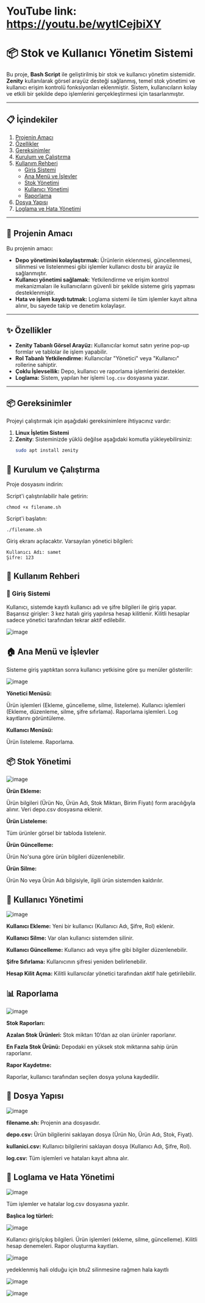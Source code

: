 # YouTube link: **https://youtu.be/wytICejbiXY**

# 📦 Stok ve Kullanıcı Yönetim Sistemi

Bu proje, **Bash Script** ile geliştirilmiş bir stok ve kullanıcı yönetim sistemidir. **Zenity** kullanılarak görsel arayüz desteği sağlanmış, temel stok yönetimi ve kullanıcı erişim kontrolü fonksiyonları eklenmiştir. Sistem, kullanıcıların kolay ve etkili bir şekilde depo işlemlerini gerçekleştirmesi için tasarlanmıştır.

---

## 📋 İçindekiler

1. [Projenin Amacı](#-projenin-amacı)  
2. [Özellikler](#-özellikler)  
3. [Gereksinimler](#-gereksinimler)  
4. [Kurulum ve Çalıştırma](#-kurulum-ve-çalıştırma)  
5. [Kullanım Rehberi](#-kullanım-rehberi)  
    - [Giriş Sistemi](#-giriş-sistemi)  
    - [Ana Menü ve İşlevler](#-ana-menü-ve-işlevler)  
    - [Stok Yönetimi](#-stok-yönetimi)  
    - [Kullanıcı Yönetimi](#-kullanıcı-yönetimi)  
    - [Raporlama](#-raporlama)  
6. [Dosya Yapısı](#-dosya-yapısı)  
7. [Loglama ve Hata Yönetimi](#-loglama-ve-hata-yönetimi)  

---

## 🎯 Projenin Amacı

Bu projenin amacı:
- **Depo yönetimini kolaylaştırmak:** Ürünlerin eklenmesi, güncellenmesi, silinmesi ve listelenmesi gibi işlemler kullanıcı dostu bir arayüz ile sağlanmıştır.
- **Kullanıcı yönetimi sağlamak:** Yetkilendirme ve erişim kontrol mekanizmaları ile kullanıcıların güvenli bir şekilde sisteme giriş yapması desteklenmiştir.
- **Hata ve işlem kaydı tutmak:** Loglama sistemi ile tüm işlemler kayıt altına alınır, bu sayede takip ve denetim kolaylaşır.

---






## ✨ Özellikler

- **Zenity Tabanlı Görsel Arayüz:** Kullanıcılar komut satırı yerine pop-up formlar ve tablolar ile işlem yapabilir.
- **Rol Tabanlı Yetkilendirme:** Kullanıcılar "Yönetici" veya "Kullanıcı" rollerine sahiptir.
- **Çoklu İşlevsellik:** Depo, kullanıcı ve raporlama işlemlerini destekler.
- **Loglama:** Sistem, yapılan her işlemi `log.csv` dosyasına yazar.

---

## 📦 Gereksinimler

Projeyi çalıştırmak için aşağıdaki gereksinimlere ihtiyacınız vardır:

1. **Linux İşletim Sistemi**  
2. **Zenity**: Sisteminizde yüklü değilse aşağıdaki komutla yükleyebilirsiniz:
   ```bash
   sudo apt install zenity

## 🚀 Kurulum ve Çalıştırma
Proje dosyasını indirin:


Script'i çalıştırılabilir hale getirin:


    chmod +x filename.sh
Script'i başlatın:


    ./filename.sh
Giriş ekranı açılacaktır. Varsayılan yönetici bilgileri:


    Kullanıcı Adı: samet
    Şifre: 123
##  📖 Kullanım Rehberi
### 🔑 Giriş Sistemi
Kullanıcı, sistemde kayıtlı kullanıcı adı ve şifre bilgileri ile giriş yapar.
Başarısız girişler: 3 kez hatalı giriş yapılırsa hesap kilitlenir.
Kilitli hesaplar sadece yönetici tarafından tekrar aktif edilebilir.

![image](https://github.com/user-attachments/assets/0c1ba4cc-911b-48c9-9bf5-3d445f599392)

##  🏠 Ana Menü ve İşlevler
Sisteme giriş yaptıktan sonra kullanıcı yetkisine göre şu menüler gösterilir:

![image](https://github.com/user-attachments/assets/26add8c8-9713-47a0-aa23-4c460291c4b1) 

**Yönetici Menüsü:**

Ürün işlemleri (Ekleme, güncelleme, silme, listeleme).
Kullanıcı işlemleri (Ekleme, düzenleme, silme, şifre sıfırlama).
Raporlama işlemleri.
Log kayıtlarını görüntüleme.

**Kullanıcı Menüsü:**

Ürün listeleme.
Raporlama.
## 📦 Stok Yönetimi

![image](https://github.com/user-attachments/assets/d51d4011-5a2f-4817-b4c2-6c68fe9d6202)

**Ürün Ekleme:**

Ürün bilgileri (Ürün No, Ürün Adı, Stok Miktarı, Birim Fiyatı) form aracılığıyla alınır.
Veri depo.csv dosyasına eklenir.

**Ürün Listeleme:**

Tüm ürünler görsel bir tabloda listelenir.

**Ürün Güncelleme:**

Ürün No'suna göre ürün bilgileri düzenlenebilir.

**Ürün Silme:**

Ürün No veya Ürün Adı bilgisiyle, ilgili ürün sistemden kaldırılır.
##  👥 Kullanıcı Yönetimi

![image](https://github.com/user-attachments/assets/c690ae78-b9e3-4b3b-bbf2-1c16626e2551) 

**Kullanıcı Ekleme:** Yeni bir kullanıcı (Kullanıcı Adı, Şifre, Rol) eklenir.

**Kullanıcı Silme:** Var olan kullanıcı sistemden silinir.

**Kullanıcı Güncelleme:** Kullanıcı adı veya şifre gibi bilgiler düzenlenebilir.

**Şifre Sıfırlama:** Kullanıcının şifresi yeniden belirlenebilir.

**Hesap Kilit Açma:** Kilitli kullanıcılar yönetici tarafından aktif hale getirilebilir.

## 📊 Raporlama

![image](https://github.com/user-attachments/assets/2260c913-5b79-4029-8b72-1b8ba2014962)

**Stok Raporları:**

**Azalan Stok Ürünleri:** Stok miktarı 10’dan az olan ürünler raporlanır.

**En Fazla Stok Ürünü:** Depodaki en yüksek stok miktarına sahip ürün raporlanır.

**Rapor Kaydetme:**

Raporlar, kullanıcı tarafından seçilen dosya yoluna kaydedilir.

##  📂 Dosya Yapısı

![image](https://github.com/user-attachments/assets/347bf89b-7a60-4147-8c42-59fb3328d2f6) 

**filename.sh:** Projenin ana dosyasıdır.

**depo.csv:** Ürün bilgilerini saklayan dosya (Ürün No, Ürün Adı, Stok, Fiyat).

**kullanici.csv:** Kullanıcı bilgilerini saklayan dosya (Kullanıcı Adı, Şifre, Rol).

**log.csv:** Tüm işlemleri ve hataları kayıt altına alır.

## 📜 Loglama ve Hata Yönetimi

![image](https://github.com/user-attachments/assets/9261edf8-a8f9-471e-a4d6-4826b166aea0)

Tüm işlemler ve hatalar log.csv dosyasına yazılır.

**Başlıca log türleri:**

![image](https://github.com/user-attachments/assets/032d2ba1-960c-409e-83d3-177b6f587d74) 

Kullanıcı giriş/çıkış bilgileri.
Ürün işlemleri (ekleme, silme, güncelleme).
Kilitli hesap denemeleri.
Rapor oluşturma kayıtları.


![image](https://github.com/user-attachments/assets/7ba3d789-ae8e-4f81-999f-b91a85887ef9)


yedeklenmiş hali olduğu için btu2 silinmesine rağmen hala kayıtlı

![image](https://github.com/user-attachments/assets/ba03a301-19bf-41a1-bc9f-e4f1686c509a)

![image](https://github.com/user-attachments/assets/598b569f-b112-452c-8e97-232499bdac61) 




